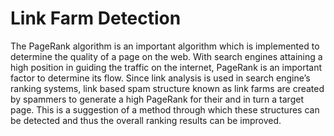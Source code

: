 Link Farm Detection
====================

The PageRank algorithm is an important algorithm which is implemented to determine the quality of a page on the web. With search engines attaining a high position in guiding the traffic on the internet, PageRank is an important factor to determine its flow. Since link analysis is used in search engine’s ranking systems, link based spam structure known as link farms are created by spammers to generate a high PageRank for their and in turn a target page.  This is a suggestion of a method through which these structures can be detected and thus the overall ranking results can be improved.
